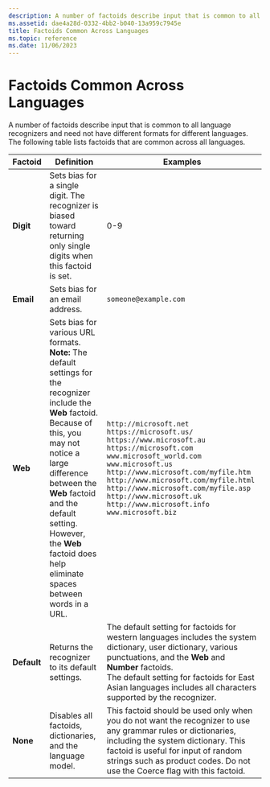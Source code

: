 ```yaml
---
description: A number of factoids describe input that is common to all language recognizers and need not have different formats for different languages. The following table lists factoids that are common across all languages.
ms.assetid: dae4a28d-0332-4bb2-b040-13a959c7945e
title: Factoids Common Across Languages
ms.topic: reference
ms.date: 11/06/2023
---
```


# Factoids Common Across Languages

A number of factoids describe input that is common to all language recognizers and need not have different formats for different languages. The following table lists factoids that are common across all languages.

| Factoid | Definition | Examples |
|---------|------------|----------|
| **Digit** | Sets bias for a single digit. The recognizer is biased toward returning only single digits when this factoid is set.<br /> | 0-9<br /> |
| **Email** | Sets bias for an email address.<br /> | `someone@example.com`<br /> |
| **Web** | Sets bias for various URL formats.<br> **Note:** The default settings for the recognizer include the **Web** factoid. Because of this, you may not notice a large difference between the **Web** factoid and the default setting. However, the **Web** factoid does help eliminate spaces between words in a URL.<br> | `http://microsoft.net`<br> `https://microsoft.us/`<br> `https://www.microsoft.au`<br> `https://microsoft.com`<br> `www.microsoft_world.com`<br> `www.microsoft.us`<br> `http://www.microsoft.com/myfile.htm`<br> `http://www.microsoft.com/myfile.html`<br> `http://www.microsoft.com/myfile.asp`<br> `http://www.microsoft.uk`<br> `http://www.microsoft.info`<br> `www.microsoft.biz`<br> |
| **Default** | Returns the recognizer to its default settings.<br /> | The default setting for factoids for western languages includes the system dictionary, user dictionary, various punctuations, and the **Web** and **Number** factoids.<br /> The default setting for factoids for East Asian languages includes all characters supported by the recognizer.<br /> |
| **None** | Disables all factoids, dictionaries, and the language model.<br /> | This factoid should be used only when you do not want the recognizer to use any grammar rules or dictionaries, including the system dictionary. This factoid is useful for input of random strings such as product codes. Do not use the Coerce flag with this factoid.<br /> |
